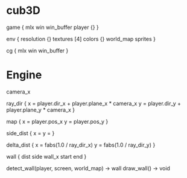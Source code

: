 # cub3D



game {
	mlx
	win
	win_buffer
	player {}
}

env {
	resolution {}
	textures [4]
	colors {}
	world_map
	sprites
}

cg {
	mlx
	win
	win_buffer
}

# Engine
camera_x

ray_dir {
	x = player.dir_x + player.plane_x * camera_x
	y = player.dir_y + player.plane_y * camera_x
}

map {
	x = player.pos_x
	y = player.pos_y
}

side_dist {
	x =
	y =
}

delta_dist {
	x = fabs(1.0 / ray_dir_x)
	y = fabs(1.0 / ray_dir_y)
}

wall {
	dist
	side
	wall_x
	start
	end
}

detect_wall(player, screen, world_map) -> wall
draw_wall() -> void

